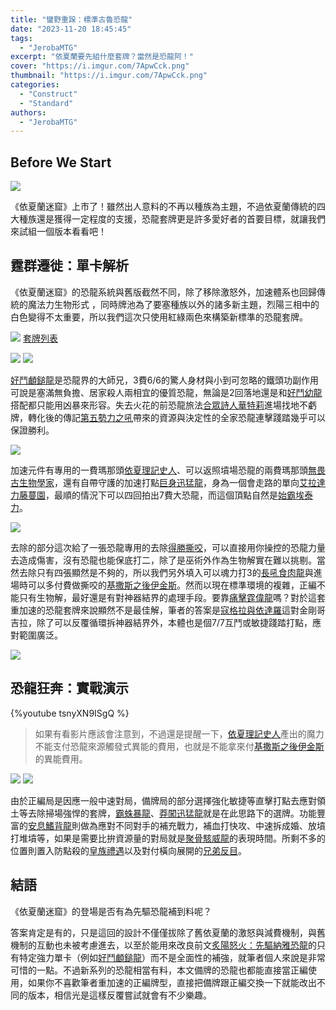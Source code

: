 ```yaml
---
title: "蠻野重跺：標準古魯恐龍"
date: "2023-11-20 18:45:45"
tags:
  - "JerobaMTG"
excerpt: "依夏蘭要先組什麼套牌？當然是恐龍阿！"
cover: "https://i.imgur.com/7ApwCck.png"
thumbnail: "https://i.imgur.com/7ApwCck.png"
categories:
  - "Construct"
  - "Standard"
authors:
  - "JerobaMTG"
---
```


## Before We Start

![](https://i.imgur.com/lhev73s.png)

《依夏蘭迷窟》上市了！雖然出人意料的不再以種族為主題，不過依夏蘭傳統的四大種族還是獲得一定程度的支援，恐龍套牌更是許多愛好者的首要目標，就讓我們來試組一個版本看看吧！

## 霆群遷徙：單卡解析

《依夏蘭迷窟》的恐龍系統與舊版截然不同，除了移除激怒外，加速體系也回歸傳統的魔法力生物形式 ，同時牌池為了要塞種族以外的諸多新主題，烈陽三相中的白色變得不太重要，所以我們這次只使用紅綠兩色來構築新標準的恐龍套牌。

![](https://i.imgur.com/ClK4SJM.png)
[套牌列表](https://www.mtggoldfish.com/deck/5973699#paper)

![](https://i.imgur.com/7kKeqzw.png)
![](https://i.imgur.com/9pD8qA7.png)

[好鬥顱鎚龍](https://cards.scryfall.io/large/front/6/3/632e5635-a9bc-473a-a885-02e1fd258f7b.jpg)是恐龍界的大師兄，3費6/6的驚人身材與小到可忽略的鐵頭功副作用可說是塞滿無負擔、居家殺人兩相宜的優質恐龍，無論是2回落地還是和[好鬥幼龍](https://cards.scryfall.io/large/front/0/b/0b2debca-8535-4cf6-a461-c268faaacaae.jpg)搭配都只能用凶暴來形容。失去火花的前恐龍旅法[合眾詩人華特莉](https://cards.scryfall.io/large/front/5/7/57df2563-18d4-4526-a8bc-0c114e6fd4d9.jpg)進場找地不虧牌，轉化後的傳記[第五勢力之吼](https://cards.scryfall.io/large/back/5/7/57df2563-18d4-4526-a8bc-0c114e6fd4d9.jpg)帶來的資源與決定性的全家恐龍連擊踐踏幾乎可以保證勝利。

![](https://i.imgur.com/LiTeJms.png)

加速元件有專用的一費瑪那頭[依夏理記史人](https://cards.scryfall.io/large/front/4/b/4bc94ded-458d-4458-9c0b-136d825b885d.jpg)、可以返照墳場恐龍的兩費瑪那頭[無畏古生物學家](https://cards.scryfall.io/large/front/8/7/871a164a-0fe6-480e-a1be-cbffce884bd3.jpg)，還有自帶守護的加速打點[巨身迅猛龍](https://cards.scryfall.io/large/front/4/5/45f763af-5a6a-404c-8e8c-4dbed71277bc.jpg)，身為一個會走路的單向[艾拉達力藤蔓園](https://cards.scryfall.io/large/front/d/8/d8531643-5657-44b6-89d1-9cdf67ed09c4.jpg)，最順的情況下可以四回拍出7費大恐龍，而這個頂點自然是[始霸埃泰力](https://cards.scryfall.io/large/front/9/5/95c14c4d-6c16-4826-8d93-d89ad04aee09.jpg)。

![](https://i.imgur.com/HX53wIh.png)

去除的部分這次給了一張恐龍專用的去除[得勝撕咬](https://cards.scryfall.io/large/front/0/6/06b28139-efa7-4818-a012-cf8150692b43.jpg)，可以直接用你操控的恐龍力量去造成傷害，沒有恐龍也能保底打二，除了是巫術外作為生物解實在難以挑剔。當然去除只有四張顯然是不夠的，所以我們另外填入可以魂力打3的[長吼食肉龍](https://cards.scryfall.io/large/front/e/d/edc035ca-f0a3-4814-9405-d6dc6f048315.jpg)與進場時可以多付費做撕咬的[基撒斯之後伊金斯](https://cards.scryfall.io/large/front/7/1/7112c366-b36a-4bc8-aa64-6bad16bebc39.jpg)。然而以現在標準環境的複雜，正編不能只有生物解，最好還是有對神器結界的處理手段。要靠[痛擊霆偉龍](https://cards.scryfall.io/large/front/d/5/d52ef7c1-dacb-4204-b64e-5fa3ae3b1ace.jpg)嗎？對於這套重加速的恐龍套牌來說顯然不是最佳解，筆者的答案是[寇格拉與依達羅](https://cards.scryfall.io/large/front/b/7/b760ebdf-bea6-4c43-a187-4a02ebf95ebf.jpg)這對金剛哥吉拉，除了可以反覆循環拆神器結界外，本體也是個7/7互鬥或敏捷踐踏打點，應對範圍廣泛。

![](https://i.imgur.com/COo3XEn.png)

## 恐龍狂奔：實戰演示

{%youtube tsnyXN9ISgQ %}

> 如果有看影片應該會注意到，不過還是提醒一下，[依夏理記史人](https://cards.scryfall.io/large/front/4/b/4bc94ded-458d-4458-9c0b-136d825b885d.jpg)產出的魔力不能支付恐龍來源觸發式異能的費用，也就是不能拿來付[基撒斯之後伊金斯](https://cards.scryfall.io/large/front/7/1/7112c366-b36a-4bc8-aa64-6bad16bebc39.jpg)的異能費用。

![](https://i.imgur.com/nVy1o9f.png)
![](https://i.imgur.com/GzuOPIj.png)

由於正編局是因應一般中速對局，備牌局的部分選擇強化敏捷等直擊打點去應對領土等去除掃場強悍的套牌，[霸蛛暴龍](https://cards.scryfall.io/large/front/0/f/0fb52b44-da5f-4f7a-a6c2-7924b855e051.jpg)、[莽闖迅猛龍](https://cards.scryfall.io/large/front/6/4/64b80ddb-ce55-4ebc-b587-77843abc8bad.jpg)就是在此思路下的選牌。功能豐富的[安息鰭背龍](https://cards.scryfall.io/large/front/5/b/5b647377-d47e-4630-8ccc-933ef6127880.jpg)則做為應對不同對手的補充戰力，補血打快攻、中速拆成婚、放墳打堆墳等，如果是需要比拚資源量的對局就是[聚骨駭威龍](https://cards.scryfall.io/large/front/2/2/2220ed60-3f8f-4dd2-8319-6a06896a5350.jpg)的表現時間。所剩不多的位置則置入防點殺的[皇族禮遇](https://cards.scryfall.io/large/front/b/6/b6516b8f-ecfb-401e-ba8e-bf561aa2be64.jpg)以及對付橫向展開的[兄弟反目](https://cards.scryfall.io/large/front/5/0/50f7666d-0d60-4fe5-b144-286d4e47b704.jpg)。

## 結語

《依夏蘭迷窟》的登場是否有為先驅恐龍補到料呢？

答案肯定是有的，只是這回的設計不僅僅拔除了舊依夏蘭的激怒與減費機制，與舊機制的互動也未被考慮進去，以至於能用來改良前文[炙陽怒火：先驅納雅恐龍](https://guildmagesforum.tw/Pioneer-Naya-Dinosaurs/)的只有特定強力單卡（例如[好鬥顱鎚龍](https://cards.scryfall.io/large/front/6/3/632e5635-a9bc-473a-a885-02e1fd258f7b.jpg)）而不是全面性的補強，就筆者個人來說是非常可惜的一點。不過新系列的恐龍相當有料，本文備牌的恐龍也都能直接當正編使用，如果你不喜歡筆者重加速的正編牌型，直接把備牌跟正編交換一下就能改出不同的版本，相信光是這樣反覆嘗試就會有不少樂趣。
